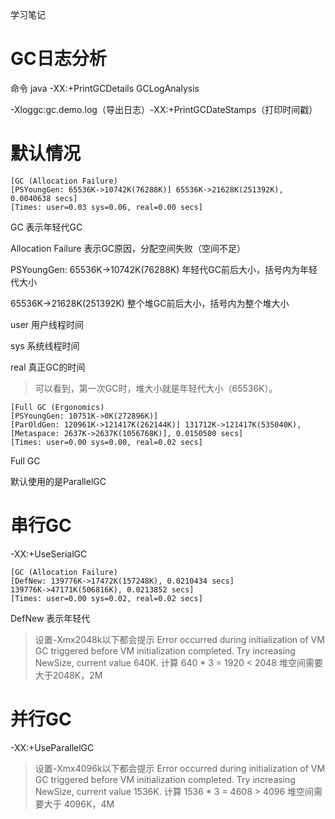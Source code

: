 学习笔记

# GC日志分析

命令 java -XX:+PrintGCDetails GCLogAnalysis

-Xloggc:gc.demo.log（导出日志）-XX:+PrintGCDateStamps（打印时间戳）

# 默认情况

```
[GC (Allocation Failure)
[PSYoungGen: 65536K->10742K(76288K)] 65536K->21628K(251392K), 0.0040638 secs]
[Times: user=0.03 sys=0.06, real=0.00 secs]
```

GC 表示年轻代GC

Allocation Failure 表示GC原因，分配空间失败（空间不足）

PSYoungGen: 65536K->10742K(76288K)  年轻代GC前后大小，括号内为年轻代大小

65536K->21628K(251392K)  整个堆GC前后大小，括号内为整个堆大小

user 用户线程时间

sys 系统线程时间

real 真正GC的时间

> 可以看到，第一次GC时，堆大小就是年轻代大小（65536K）。

```
[Full GC (Ergonomics)
[PSYoungGen: 10751K->0K(272896K)] 
[ParOldGen: 120961K->121417K(262144K)] 131712K->121417K(535040K), 
[Metaspace: 2637K->2637K(1056768K)], 0.0150500 secs] 
[Times: user=0.00 sys=0.00, real=0.02 secs]
```

Full GC

默认使用的是ParallelGC

# 串行GC

-XX:+UseSerialGC

```
[GC (Allocation Failure) 
[DefNew: 139776K->17472K(157248K), 0.0210434 secs] 
139776K->47171K(506816K), 0.0213852 secs] 
[Times: user=0.00 sys=0.02, real=0.02 secs]
```

DefNew 表示年轻代

> 设置-Xmx2048k以下都会提示
Error occurred during initialization of VM
GC triggered before VM initialization completed. Try increasing NewSize, current value 640K.
计算 640 * 3 = 1920 < 2048
堆空间需要大于2048K，2M

# 并行GC

 -XX:+UseParallelGC

> 设置-Xmx4096k以下都会提示
Error occurred during initialization of VM
GC triggered before VM initialization completed. Try increasing NewSize, current value 1536K.
计算 1536 * 3 = 4608 > 4096
堆空间需要大于 4096K，4M